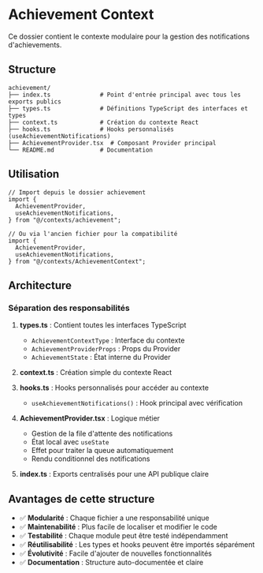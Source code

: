 # Achievement Context

Ce dossier contient le contexte modulaire pour la gestion des notifications d'achievements.

## Structure

```
achievement/
├── index.ts              # Point d'entrée principal avec tous les exports publics
├── types.ts              # Définitions TypeScript des interfaces et types
├── context.ts            # Création du contexte React
├── hooks.ts              # Hooks personnalisés (useAchievementNotifications)
├── AchievementProvider.tsx  # Composant Provider principal
└── README.md             # Documentation
```

## Utilisation

```tsx
// Import depuis le dossier achievement
import {
  AchievementProvider,
  useAchievementNotifications,
} from "@/contexts/achievement";

// Ou via l'ancien fichier pour la compatibilité
import {
  AchievementProvider,
  useAchievementNotifications,
} from "@/contexts/AchievementContext";
```

## Architecture

### Séparation des responsabilités

1. **types.ts** : Contient toutes les interfaces TypeScript

   - `AchievementContextType` : Interface du contexte
   - `AchievementProviderProps` : Props du Provider
   - `AchievementState` : État interne du Provider

2. **context.ts** : Création simple du contexte React

3. **hooks.ts** : Hooks personnalisés pour accéder au contexte

   - `useAchievementNotifications()` : Hook principal avec vérification

4. **AchievementProvider.tsx** : Logique métier

   - Gestion de la file d'attente des notifications
   - État local avec `useState`
   - Effet pour traiter la queue automatiquement
   - Rendu conditionnel des notifications

5. **index.ts** : Exports centralisés pour une API publique claire

## Avantages de cette structure

- ✅ **Modularité** : Chaque fichier a une responsabilité unique
- ✅ **Maintenabilité** : Plus facile de localiser et modifier le code
- ✅ **Testabilité** : Chaque module peut être testé indépendamment
- ✅ **Réutilisabilité** : Les types et hooks peuvent être importés séparément
- ✅ **Évolutivité** : Facile d'ajouter de nouvelles fonctionnalités
- ✅ **Documentation** : Structure auto-documentée et claire
